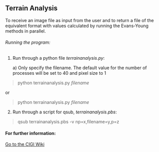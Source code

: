 ## Terrain Analysis

To receive an image file as input from the user and to return a file of the equivalent format with values calculated by running the Evans-Young methods in parallel.

###### Running the program:
1) Run through a python file *terrainanalysis.py*:

    a) Only specify the filename. The default value for the number of processes will be set to 40 and pixel size to 1
  > python terrainanalysis.py *filename*

or
> python terrainanalysis.py *filename*

2) Run through a script for qsub, *terrainanalysis.pbs*:
> qsub terrainanalysis.pbs -v np=x,filename=y,p=z

#### For further information:
[Go to the CIGI Wiki](https://wiki.cigi.illinois.edu/display/UP/Parallel+Terrain+Analysis+on+DEMs)

